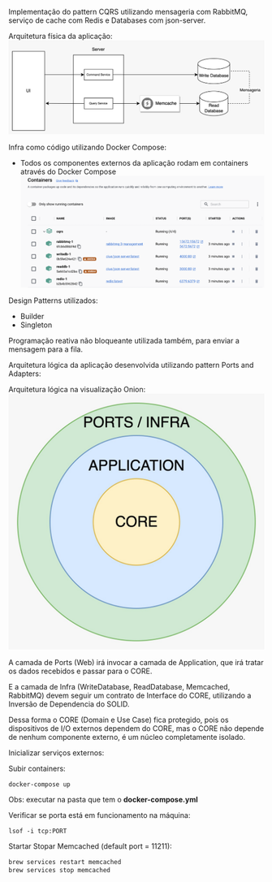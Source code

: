 Implementação do pattern CQRS utilizando mensageria com RabbitMQ, serviço de cache com Redis e Databases com json-server.

Arquitetura física da aplicação:
![obj](arquitetura.jpeg)

Infra como código utilizando Docker Compose:
- Todos os componentes externos da aplicação rodam em containers através do Docker Compose
    ![obj](iac.png)

Design Patterns utilizados: 
- Builder
- Singleton

Programação reativa não bloqueante utilizada também, para enviar a mensagem para a fila.

Arquitetura lógica da aplicação desenvolvida utilizando pattern Ports and Adapters:

Arquitetura lógica na visualização Onion:
![obj](arquitetura-onion.jpeg)

A camada de Ports (Web) irá invocar a camada de Application, que irá tratar os dados recebidos e passar para o CORE.

E a camada de Infra (WriteDatabase, ReadDatabase, Memcached, RabbitMQ) devem seguir um contrato de Interface do CORE, utilizando a Inversão de Dependencia do SOLID.

Dessa forma o CORE (Domain e Use Case) fica protegido, pois os dispositivos de I/O externos dependem do CORE, mas o CORE não depende de nenhum componente externo, é um núcleo completamente isolado.

Inicializar serviços externos:

Subir containers:

    docker-compose up
Obs: executar na pasta que tem o **docker-compose.yml**

Verificar se porta está em funcionamento na máquina:
    
    lsof -i tcp:PORT

Startar Stopar Memcached (default port = 11211):

    brew services restart memcached
    brew services stop memcached